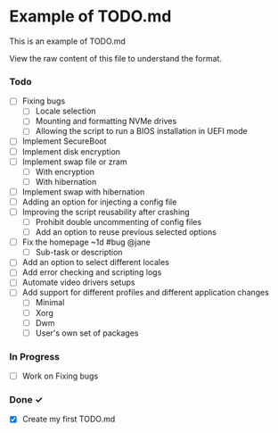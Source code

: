 # Example of TODO.md

This is an example of TODO.md

View the raw content of this file to understand the format.

### Todo

- [ ] Fixing bugs 
  - [ ] Locale selection  
  - [ ] Mounting and formatting NVMe drives
  - [ ] Allowing the script to run a BIOS installation in UEFI mode  
- [ ] Implement SecureBoot 
- [ ] Implement disk encryption  
- [ ] Implement swap file or zram
  - [ ] With encryption
  - [ ] With hibernation 
- [ ] Implement swap with hibernation  
- [ ] Adding an option for injecting a config file 
- [ ] Improving the script reusability after crashing
  - [ ] Prohibit double uncommenting of config files
  - [ ] Add an option to reuse previous selected options 
- [ ] Fix the homepage ~1d #bug @jane  
  - [ ] Sub-task or description  
- [ ] Add an option to select different locales 
- [ ] Add error checking and scripting logs 
- [ ] Automate video drivers setups 
- [ ] Add support for different profiles and different application changes
  - [ ] Minimal
  - [ ] Xorg 
  - [ ] Dwm 
  - [ ] User's own set of packages 

### In Progress

- [ ] Work on Fixing bugs  

### Done ✓

- [x] Create my first TODO.md  
